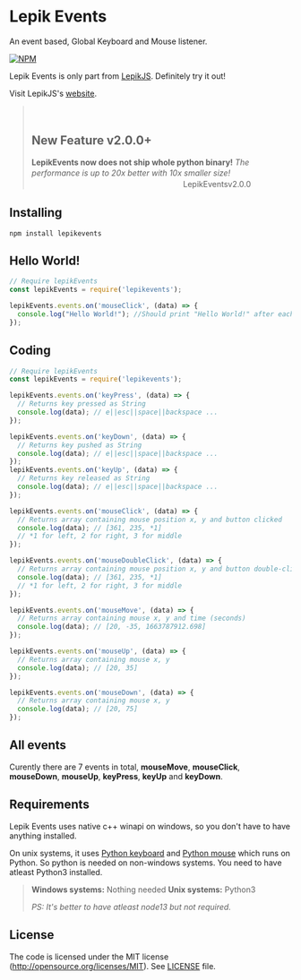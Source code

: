 # Lepik Events
An event based, Global Keyboard and Mouse listener.

[![NPM](https://nodei.co/npm-dl/lepikevents.png)](https://www.npmjs.com/package/lepikevents)

Lepik Events is only part from [LepikJS](https://www.npmjs.com/package/lepikjs). Definitely try it out!

Visit LepikJS's [website](https://lepikjs.netlify.app/).


> ㅤ
> ## New Feature v2.0.0+
>
> **LepikEvents now does not ship whole python binary!**
> *The performance is up to 20x better with 10x smaller size!*
ㅤㅤㅤㅤㅤㅤㅤㅤㅤㅤㅤㅤㅤㅤㅤㅤㅤㅤㅤㅤㅤㅤㅤㅤㅤㅤㅤㅤㅤLepikEventsv2.0.0


## Installing

    npm install lepikevents


## Hello World!
```javascript
// Require lepikEvents
const lepikEvents = require('lepikevents');

lepikEvents.events.on('mouseClick', (data) => {
  console.log("Hello World!"); //Should print "Hello World!" after each click of mouse
});
```

## Coding

```javascript
// Require lepikEvents
const lepikEvents = require('lepikevents');

lepikEvents.events.on('keyPress', (data) => {
  // Returns key pressed as String 
  console.log(data); // e||esc||space||backspace ...
});

lepikEvents.events.on('keyDown', (data) => {
  // Returns key pushed as String 
  console.log(data); // e||esc||space||backspace ...
});
lepikEvents.events.on('keyUp', (data) => {
  // Returns key released as String 
  console.log(data); // e||esc||space||backspace ...
});

lepikEvents.events.on('mouseClick', (data) => {
  // Returns array containing mouse position x, y and button clicked 
  console.log(data); // [361, 235, *1]
  // *1 for left, 2 for right, 3 for middle
});

lepikEvents.events.on('mouseDoubleClick', (data) => {
  // Returns array containing mouse position x, y and button double-clicked 
  console.log(data); // [361, 235, *1]
  // *1 for left, 2 for right, 3 for middle
});

lepikEvents.events.on('mouseMove', (data) => {
  // Returns array containing mouse x, y and time (seconds)
  console.log(data); // [20, -35, 1663787912.698]
});

lepikEvents.events.on('mouseUp', (data) => {
  // Returns array containing mouse x, y
  console.log(data); // [20, 35]
});

lepikEvents.events.on('mouseDown', (data) => {
  // Returns array containing mouse x, y
  console.log(data); // [20, 75]
});
```

## All events

Curently there are 7 events in total, **mouseMove**, **mouseClick**, **mouseDown**, **mouseUp**, **keyPress**, **keyUp** and **keyDown**.

## Requirements

Lepik Events uses native c++ winapi on windows, so you don't have to have anything installed.

On unix systems, it uses [Python keyboard](https://github.com/boppreh/keyboard) and [Python mouse](https://github.com/boppreh/mouse) which runs on Python. So python is needed on non-windows systems. You need to have atleast Python3 installed.


> **Windows systems:** Nothing needed
> **Unix systems:** Python3
> 
>  *PS: It's better to have atleast node13 but not required.*

## License
The code is licensed under the MIT license (http://opensource.org/licenses/MIT). See [LICENSE](./LICENSE) file.
